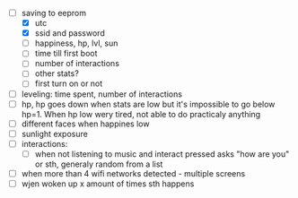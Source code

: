 - [ ] saving to eeprom
    - [x] utc
    - [x] ssid and password
    - [ ] happiness, hp, lvl, sun
    - [ ] time till first boot
    - [ ] number of interactions
    - [ ] other stats?
    - [ ] first turn on or not
- [ ] leveling: time spent, number of interactions                                                                                           
- [ ] hp, hp goes down when stats are low but it's impossible to go below hp=1. When hp low wery tired, not able to do practicaly anything   
- [ ] different faces when happines low                                                                                                      
- [ ] sunlight exposure                                                                                                                                                                                                                            
- [ ] interactions:  
    - [ ] when not listening to music and interact pressed asks "how are you" or sth, generaly random from a list                            
- [ ] when more than 4 wifi networks detected - multiple screens                                                                    
- [ ] wjen woken up x amount of times sth happens
